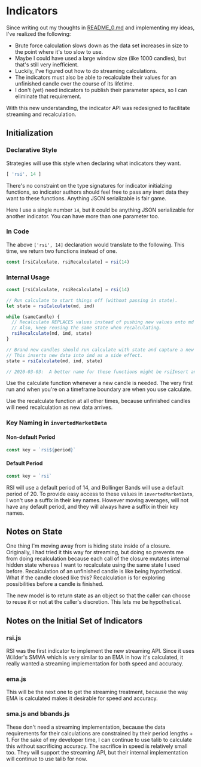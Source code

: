 # Indicators

Since writing out my thoughts in [README\_0.md](README_0.md) and implementing my ideas,
I've realized the following:

* Brute force calculation slows down as the data set increases in size to the point where it's too slow to use.
* Maybe I could have used a large window size (like 1000 candles), but that's still very inefficient.
* Luckily, I've figured out how to do streaming calculations.
* The indicators must also be able to recalculate their values for an unfinished candle over the course of its lifetime.
* I don't (yet) need indicators to publish their parameter specs, so I can eliminate that requirement.

With this new understanding, the indicator API was redesigned to facilitate streaming and recalculation.

## Initialization

### Declarative Style

Strategies will use this style when declaring what indicators they want.

```javascript
[ 'rsi', 14 ]
```

There's no constraint on the type signatures for indicator initialzing functions, so indicator authors
should feel free to pass any inert data they want to these functions.  Anything JSON serializable is
fair game.

Here I use a single number `14`, but it could be anything JSON serializable for another indicator.
You can have more than one parameter too.

### In Code

The above `['rsi', 14]` declaration would translate to the following.
This time, we return two functions instead of one.

```javascript
const [rsiCalculate, rsiRecalculate] = rsi(14)
```

### Internal Usage

```javascript
const [rsiCalculate, rsiRecalculate] = rsi(14)

// Run calculate to start things off (without passing in state).
let state = rsiCalculate(md, imd) 

while (sameCandle) {
  // Recalculate REPLACES values instead of pushing new values onto md and imd.
  // Also, keep reusing the same state when recalculating.
  rsiRecalculate(md, imd, state)
}

// Brand new candles should run calculate with state and capture a new state.
// This inserts new data into imd as a side effect.
state = rsiCalculate(md, imd, state) 

// 2020-03-03:  A better name for these functions might be rsiInsert and rsiUpdate.
```

Use the calculate function whenever a new candle is needed.  The very first run and when you're on a timeframe boundary
are when you use calculate.

Use the recalculate function at all other times, because unfinished candles will need recalculation as new data arrives.

### Key Naming in `invertedMarketData`

#### Non-default Period

```javascript
const key = `rsi${period}`
```

#### Default Period

```javascript
const key = `rsi`
```

RSI will use a default period of 14, and Bollinger Bands will use a default
period of 20. To provide easy access to these values in `invertedMarketData`, I
won't use a suffix in their key names. However moving averages, will not have
any default period, and they will always have a suffix in their key names.


## Notes on State

One thing I'm moving away from is hiding state inside of a closure. Originally,
I had tried it this way for streaming, but doing so prevents me from doing
recalculation because each call of the closure mutates internal hidden state
whereas I want to recalculate using the same state I used before. Recalculation
of an unfinished candle is like being hypothetical. What if the candle closed
like this? Recalculation is for exploring possibilities before a candle is
finished.

The new model is to return state as an object so that the caller can choose to
reuse it or not at the caller's discretion. This lets me be hypothetical.

## Notes on the Initial Set of Indicators

### rsi.js

RSI was the first indicator to implement the new streaming API. Since it uses
W.ilder's SMMA which is very similar to an EMA in how it's calculated, it really
wanted a streaming implementation for both speed and accuracy.

### ema.js

This will be the next one to get the streaming treatment, because the way EMA is
calculated makes it desirable for speed and accuracy.

### sma.js and bbands.js

These don't need a streaming implementation, because the data requirements for
their calculations are constrained by their period lengths + 1. For the sake of
my developer time, I can continue to use talib to calculate this without
sacrificing accuracy. The sacrifice in speed is relatively small too. They will
support the streaming API, but their internal implementation will continue to
use talib for now.
